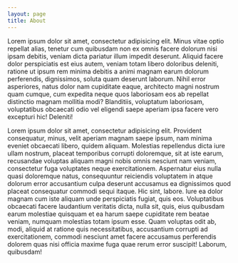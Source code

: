 ```yaml
---
layout: page
title: About
---
```


Lorem ipsum dolor sit amet, consectetur adipisicing elit. Minus vitae optio repellat alias, tenetur cum quibusdam non ex omnis facere dolorum nisi ipsam debitis, veniam dicta pariatur illum impedit deserunt. Aliquid facere dolor perspiciatis est eius autem, veniam totam libero doloribus deleniti, ratione ut ipsum rem minima debitis a animi magnam earum dolorum perferendis, dignissimos, soluta quam deserunt laborum. Nihil error asperiores, natus dolor nam cupiditate eaque, architecto magni nostrum quam cumque, cum expedita neque quos laboriosam eos ab repellat distinctio magnam mollitia modi? Blanditiis, voluptatum laboriosam, voluptatibus obcaecati odio vel eligendi saepe aperiam ipsa facere vero excepturi hic! Deleniti!

Lorem ipsum dolor sit amet, consectetur adipisicing elit. Provident consequatur, minus, velit aperiam magnam saepe ipsum, nam minima eveniet obcaecati libero, quidem aliquam. Molestias repellendus dicta iure ullam nostrum, placeat temporibus corrupti doloremque, sit at iste earum, recusandae voluptas aliquam magni nobis omnis nesciunt nam veniam, consectetur fuga voluptates neque exercitationem. Aspernatur eius nulla quasi doloremque natus, consequuntur reiciendis voluptatem in atque dolorum error accusantium culpa deserunt accusamus ea dignissimos quod placeat consequatur commodi sequi itaque. Hic sint, labore. Iure ea dolor magnam cum iste aliquam unde perspiciatis fugiat, quis eos. Voluptatibus obcaecati facere laudantium veritatis dicta, nulla sit, quis, eius quibusdam earum molestiae quisquam et ea harum saepe cupiditate rem beatae veniam, numquam molestias totam ipsum esse. Quam voluptas odit ab, modi, aliquid at ratione quis necessitatibus, accusantium corrupti ad exercitationem, commodi nesciunt amet facere accusamus perferendis dolorem quas nisi officia maxime fuga quae rerum error suscipit! Laborum, quibusdam!
